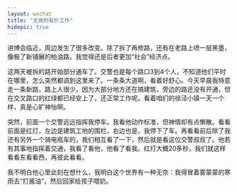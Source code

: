 ```yaml
---
layout: wechat
title: "无效的有价工作"
hidepic: true
---
```


进博会临近，周边发生了很多改变。除了拆了再修路，还有在老路上喷一层黑墨，像极了新铺展的柏油路。我觉得还是后者更加“社会”经济点。

这两天被拆的路开始部分通车了。交警也是每个路口3到4个人，不知道他们平时在哪里，怎么突然都调到这里来了。一条条大道啊，看着好舒心。今天早晨我特意走一条新路，路上人很少。因为大部分地方还在搞建筑，旁边的路还没有开通，但在交叉路口的红绿都已经安上了，还正常工作呢。看着咱们的徐泾小镇一天一个样，真是心旷神怡啊。

突然，前面一个交警远远指挥我停车。我看他动作标准，但神情却有点懒散。看看前面是红灯，左边是建筑工地的围栏，右边也是，我停下了车。再看看前后除了我还有另外一个骑电瓶车的，我们相互看了一下，然后就是看这位交警叔叔了。他若有其事地指挥着交通，我看了看他，他看了看我。红灯大概20多秒，我们就这样看看东看看西，再彼此看看。

我不明白他心里此刻在想什么，我明白这个世界有一种无奈：我得冒着雾蒙蒙的寒雨去“打酱油”，然后回家给孩子喂奶。